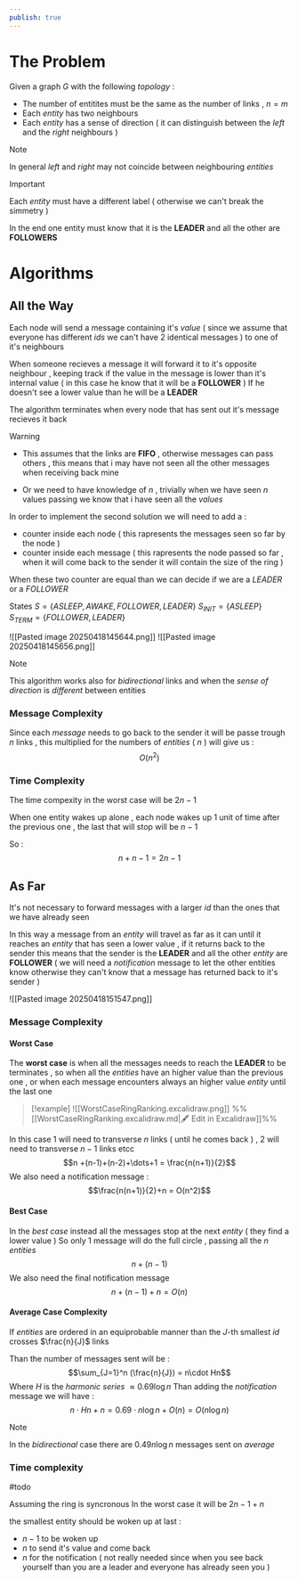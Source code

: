 ```yaml
---
publish: true
---
```

# The Problem 

Given a graph $G$ with the following *topology* :
+ The number of entitites must be the same as the number of links , $n=m$
+ Each *entity* has two neighbours 
+ Each *entity* has a sense of direction ( it can distinguish between the *left* and the *right* neighbours )

>[!note] 
>In general *left* and *right* may not coincide between neighbouring *entities*

>[!important] 
>Each *entity* must have a different label ( otherwise we can't break the simmetry )

In the end one entity must know that it is the **LEADER** and all the other are **FOLLOWERS**

# Algorithms

## All the Way

Each node will send a message containing it's *value* ( since we assume that everyone has different *ids* we can't have 2 identical messages ) to one of it's neighbours 

When someone recieves a message it will forward it to it's opposite neighbour , keeping track if the value in the message is lower than it's internal value ( in this case he know that it will be a **FOLLOWER** ) 
If he doesn't see a lower value than he will be a **LEADER** 

The algorithm terminates when every node that has sent out it's message recieves it back 

>[!warning] 
>+ This assumes that the links are **FIFO** , otherwise messages can pass others , this means that i may have not seen all the other messages when receiving back mine
>
>+ Or we need to have knowledge of $n$ , trivially when we have seen $n$ values passing we know that i have seen all the *values*

In order to implement the second solution we will need to add a :
+ counter inside each node ( this rapresents the messages seen so far by the node ) 
+ counter inside each message ( this rapresents the node passed so far , when it will come back to the sender it will contain the size of the ring )

When these two counter are equal than we can decide if we are a *LEADER* or a *FOLLOWER*

States $S=\{ASLEEP,AWAKE,FOLLOWER,LEADER\}$
$S_{INIT} = \{ASLEEP\}$
$S_{TERM} = \{FOLLOWER,LEADER\}$

![[Pasted image 20250418145644.png]]
![[Pasted image 20250418145656.png]]

>[!note] 
>This algorithm works also for *bidirectional* links and when the *sense of direction* is *different* between entities
### Message Complexity

Since each *message* needs to go back to the sender it will be passe trough $n$ links , this multiplied for the numbers of *entities* ( $n$ ) will give us : 
$$O(n^2)$$
### Time Complexity

The time compexity in the worst case will be $2n-1$ 

When one entity wakes up alone , each node wakes up 1 unit of time after the previous one , the last that will stop will be $n-1$ 

So : 
$$n + n-1 = 2n -1$$
## As Far

It's not necessary to forward messages with a larger *id* than the ones that we have already seen 

In this way a message from an *entity* will travel as far as it can until it reaches an *entity* that has seen a lower value , if it returns back to the sender this means that the sender is the **LEADER** and all the other *entity* are **FOLLOWER** ( we will need a *notification* message to let the other entities know otherwise they can't know that a message has returned back to it's sender )

![[Pasted image 20250418151547.png]]

### Message Complexity

#### Worst Case

The **worst case** is when all the messages needs to reach the **LEADER** to be terminates , so when all the *entities* have an higher value than the previous one , or when each message encounters always an higher value *entity* until the last one

>[!example] 
![[WorstCaseRingRanking.excalidraw.png]]
%%[[WorstCaseRingRanking.excalidraw.md|🖋 Edit in Excalidraw]]%%

In this case $1$ will need to transverse $n$ links ( until he comes back ) , $2$ will need to transverse $n-1$ links etcc 
$$n +(n-1)+(n-2)+\dots+1 = \frac{n(n+1)}{2}$$
We also need a notification message : 
$$\frac{n(n+1)}{2}+n = O(n^2)$$

#### Best Case 

In the *best case* instead all the messages stop at the next *entity* ( they find a lower value )
So only $1$ message will do the full circle , passing all the $n$ *entities* 
$$n+(n-1)$$
We also need the final notification message
$$n+(n-1)+n = O(n)$$
#### Average Case Complexity

If *entities* are ordered in an equiprobable manner than the $J$-th smallest *id* crosses $\frac{n}{J}$ links 

Than the number of messages sent will be : $$\sum_{J=1}^n (\frac{n}{J}) = n\cdot Hn$$
Where $H$ is the *harmonic series* $\approx 0.69 \log n$ 
Than adding the *notification* message we will have : 
$$n\cdot Hn +n = 0.69 \cdot n \log n + O(n)=O(n \log n)$$

>[!note] 
>In the *bidirectional* case there are $0.49 n \log n$ messages sent on *average*

### Time complexity

#todo 

Assuming the ring is syncronous 
In the worst case it will be $2n-1+n$ 

the smallest entity should be woken up at last :
+ $n-1$ to be woken up
+ $n$ to send it's value and come back
+ $n$ for the notification ( not really needed since when you see back yourself than you are a leader and everyone has already seen you )

